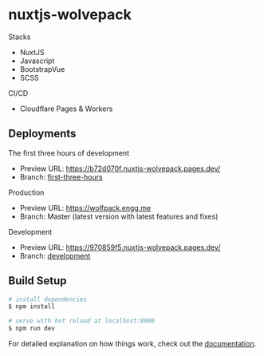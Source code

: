 # nuxtjs-wolvepack
Stacks
- NuxtJS
- Javascript
- BootstrapVue
- SCSS

CI/CD
- Cloudflare Pages & Workers

## Deployments

The first three hours of development
* Preview URL: https://b72d070f.nuxtjs-wolvepack.pages.dev/
* Branch: [first-three-hours](https://github.com/sg208/nuxtjs-wolvepack/tree/first-three-hours)

Production
* Preview URL: https://wolfpack.engg.me
* Branch: Master (latest version with latest features and fixes)

Development
* Preview URL: https://970859f5.nuxtjs-wolvepack.pages.dev/
* Branch: [development](https://github.com/sg208/nuxtjs-wolvepack/tree/development)

## Build Setup

```bash
# install dependencies
$ npm install

# serve with hot reload at localhost:8000
$ npm run dev
```

For detailed explanation on how things work, check out the [documentation](https://nuxtjs.org).
